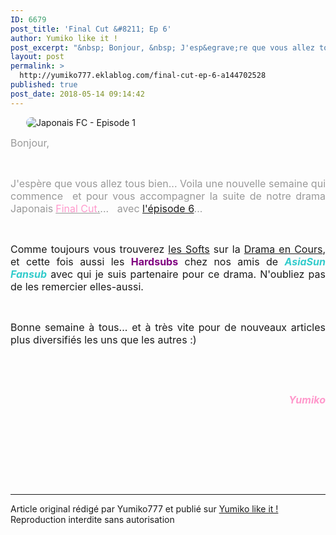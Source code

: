 ```yaml
---
ID: 6679
post_title: 'Final Cut &#8211; Ep 6'
author: Yumiko like it !
post_excerpt: "&nbsp; Bonjour, &nbsp; J'esp&egrave;re que vous allez tous bien...&nbsp;Voila une nouvelle semaine&nbsp;qui commence &nbsp;et&nbsp;pour vous accompagner la suite de notre drama Japonais &nbsp; Final Cut . ... &nbsp; avec l'&eacute;pisode&nbsp;6 ... &nbsp; Comme toujours vous trouverez les Softs &nbsp;sur la Drama en Cours , et cette fois aussi les..."
layout: post
permalink: >
  http://yumiko777.eklablog.com/final-cut-ep-6-a144702528
published: true
post_date: 2018-05-14 09:14:42
---
```

<p><img style="float: left; padding-right: 5px; border-radius: 25px; margin-right: 25px; margin-left: 25px;" src="https://united-subs.dearclouds.com/wp-content/uploads/2018/05/2a18c98f4bf2d3d1e5d9b96ec4a32878.jpg" alt="Japonais FC - Episode 1"/></p>
<p style="text-align: justify;">&nbsp;</p>
<p style="text-align: justify;"><span style="font-size: 12pt; color: #999999;">Bonjour,</span></p>
<p style="text-align: justify;">&nbsp;</p>
<p style="text-align: justify;"><span style="font-size: 12pt; color: #999999;">J'esp&egrave;re que vous allez tous bien...&nbsp;Voila une nouvelle semaine&nbsp;qui commence &nbsp;et&nbsp;pour vous accompagner la suite de notre drama Japonais</span>&nbsp;<span style="font-size: 12pt; color: #999999;"><a style="color: #999999;" href="http://yumiko777.eklablog.com/drama-final-cut-5-9-vostfr-p1343624"><span style="color: #ff99cc;">Final Cut</span>.</a>... &nbsp; avec <a href="http://yumiko777.eklablog.com/drama-final-cut-5-9-vostfr-p1343624">l'&eacute;pisode&nbsp;6</a>...</span></p>
<p style="text-align: justify;">&nbsp;</p>
<p style="text-align: justify;"><span style="font-size: 12pt;">Comme toujours vous trouverez <a href="http://yumiko777.eklablog.com/drama-final-cut-2-9-vostfr-p1343624">les Softs</a>&nbsp;sur la <a href="http://yumiko777.eklablog.com/projets-en-cours-p1308918" >Drama en Cours</a>, et cette fois aussi les <strong><span style="color: #800080;">Hardsubs</span></strong> chez nos amis de <span style="color: #33cccc;"><em><strong>AsiaSun Fansub</strong></em></span> avec qui je suis partenaire pour ce drama. N'oubliez pas de les remercier elles-aussi.</span></p>
<p style="text-align: justify;">&nbsp;</p>
<p style="text-align: justify;"><span style="font-size: 12pt;">Bonne semaine &agrave; tous... et &agrave; tr&egrave;s vite pour de nouveaux articles plus diversifi&eacute;s les uns que les autres :)</span>&nbsp;</p>
<p style="text-align: justify;">&nbsp;</p>
<p style="text-align: justify;">&nbsp;</p>
<p style="text-align: right;"><span style="color: #ff99cc;"><strong><em><span style="color: #999999; font-size: medium;"><span style="color: #ff99cc;">Yumiko</span></span></em></strong></span></p>
<p style="text-align: justify;">&nbsp;</p>
<p style="text-align: justify;">&nbsp;</p><br /><br /><br /><hr />Article original rédigé par Yumiko777 et publié sur <a href="http://yumiko777.eklablog.com/">Yumiko like it !</a> <br /> Reproduction interdite sans autorisation